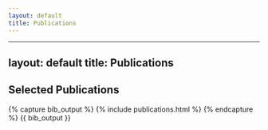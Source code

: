 ```yaml
---
layout: default
title: Publications
---
```


---
layout: default
title: Publications
---

## Selected Publications

{% capture bib_output %}
{% include publications.html %}
{% endcapture %}
{{ bib_output }}
